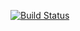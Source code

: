 [![Build Status](https://travis-ci.org/CeoFred/wayfarer.svg?branch=develop)](https://travis-ci.org/CeoFred/wayfarer)
